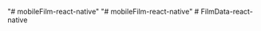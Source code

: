 "# mobileFilm-react-native" 
"# mobileFilm-react-native" 
#   F i l m D a t a - r e a c t - n a t i v e  
 